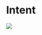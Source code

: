 # Intent
![]([https://github.com/Your_Repository_Name/Your_GIF_Name.gif](https://github.com/Livsy90/Intent/blob/main/1.gif))
